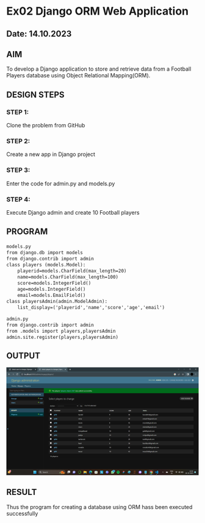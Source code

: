 # Ex02 Django ORM Web Application
## Date: 14.10.2023

## AIM
To develop a Django application to store and retrieve data from a Football Players database using Object Relational Mapping(ORM).

## DESIGN STEPS

### STEP 1:
Clone the problem from GitHub

### STEP 2:
Create a new app in Django project

### STEP 3:
Enter the code for admin.py and models.py

### STEP 4:
Execute Django admin and create 10 Football players

## PROGRAM
```
models.py
from django.db import models
from django.contrib import admin
class players (models.Model):
    playerid=models.CharField(max_length=20)
    name=models.CharField(max_length=100)
    score=models.IntegerField()
    age=models.IntegerField()
    email=models.EmailField()
class playersAdmin(admin.ModelAdmin):
    list_display=('playerid','name','score','age','email')
```
```
admin.py
from django.contrib import admin
from .models import players,playersAdmin
admin.site.register(players,playersAdmin)
```
## OUTPUT

![Alt text](<Screenshot (19).png>)

## RESULT
Thus the program for creating a database using ORM hass been executed successfully
